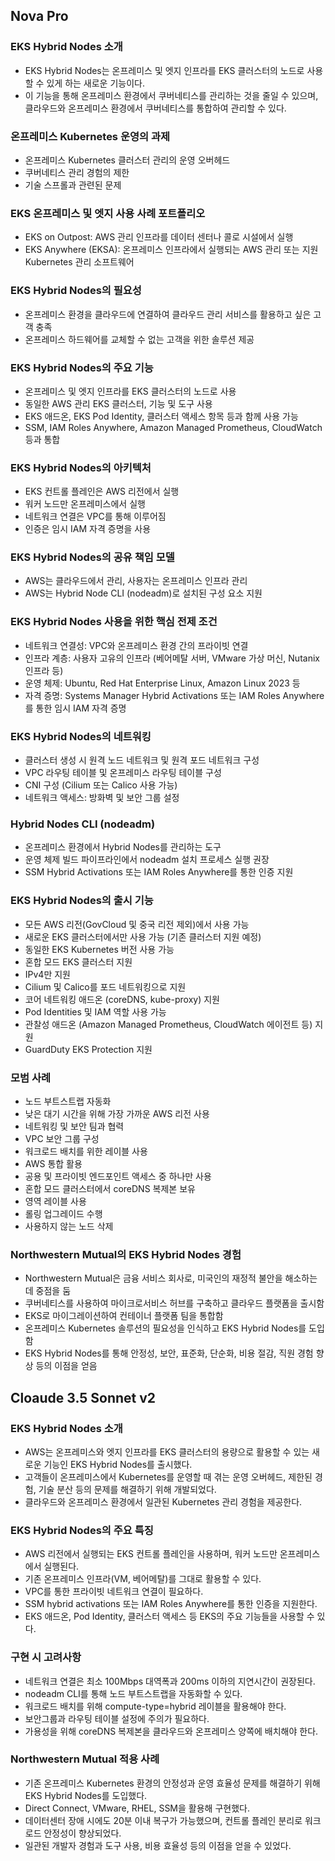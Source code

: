 
## Nova Pro
### EKS Hybrid Nodes 소개
* EKS Hybrid Nodes는 온프레미스 및 엣지 인프라를 EKS 클러스터의 노드로 사용할 수 있게 하는 새로운 기능이다.
* 이 기능을 통해 온프레미스 환경에서 쿠버네티스를 관리하는 것을 줄일 수 있으며, 클라우드와 온프레미스 환경에서 쿠버네티스를 통합하여 관리할 수 있다.

### 온프레미스 Kubernetes 운영의 과제
* 온프레미스 Kubernetes 클러스터 관리의 운영 오버헤드
* 쿠버네티스 관리 경험의 제한
* 기술 스프롤과 관련된 문제

### EKS 온프레미스 및 엣지 사용 사례 포트폴리오
* EKS on Outpost: AWS 관리 인프라를 데이터 센터나 콜로 시설에서 실행
* EKS Anywhere (EKSA): 온프레미스 인프라에서 실행되는 AWS 관리 또는 지원 Kubernetes 관리 소프트웨어

### EKS Hybrid Nodes의 필요성
* 온프레미스 환경을 클라우드에 연결하여 클라우드 관리 서비스를 활용하고 싶은 고객 충족
* 온프레미스 하드웨어를 교체할 수 없는 고객을 위한 솔루션 제공

### EKS Hybrid Nodes의 주요 기능
* 온프레미스 및 엣지 인프라를 EKS 클러스터의 노드로 사용
* 동일한 AWS 관리 EKS 클러스터, 기능 및 도구 사용
* EKS 애드온, EKS Pod Identity, 클러스터 액세스 항목 등과 함께 사용 가능
* SSM, IAM Roles Anywhere, Amazon Managed Prometheus, CloudWatch 등과 통합

### EKS Hybrid Nodes의 아키텍처
* EKS 컨트롤 플레인은 AWS 리전에서 실행
* 워커 노드만 온프레미스에서 실행
* 네트워크 연결은 VPC를 통해 이루어짐
* 인증은 임시 IAM 자격 증명을 사용

### EKS Hybrid Nodes의 공유 책임 모델
* AWS는 클라우드에서 관리, 사용자는 온프레미스 인프라 관리
* AWS는 Hybrid Node CLI (nodeadm)로 설치된 구성 요소 지원

### EKS Hybrid Nodes 사용을 위한 핵심 전제 조건
* 네트워크 연결성: VPC와 온프레미스 환경 간의 프라이빗 연결
* 인프라 계층: 사용자 고유의 인프라 (베어메탈 서버, VMware 가상 머신, Nutanix 인프라 등)
* 운영 체제: Ubuntu, Red Hat Enterprise Linux, Amazon Linux 2023 등
* 자격 증명: Systems Manager Hybrid Activations 또는 IAM Roles Anywhere를 통한 임시 IAM 자격 증명

### EKS Hybrid Nodes의 네트워킹
* 클러스터 생성 시 원격 노드 네트워크 및 원격 포드 네트워크 구성
* VPC 라우팅 테이블 및 온프레미스 라우팅 테이블 구성
* CNI 구성 (Cilium 또는 Calico 사용 가능)
* 네트워크 액세스: 방화벽 및 보안 그룹 설정

### Hybrid Nodes CLI (nodeadm)
* 온프레미스 환경에서 Hybrid Nodes를 관리하는 도구
* 운영 체제 빌드 파이프라인에서 nodeadm 설치 프로세스 실행 권장
* SSM Hybrid Activations 또는 IAM Roles Anywhere를 통한 인증 지원

### EKS Hybrid Nodes의 출시 기능
* 모든 AWS 리전(GovCloud 및 중국 리전 제외)에서 사용 가능
* 새로운 EKS 클러스터에서만 사용 가능 (기존 클러스터 지원 예정)
* 동일한 EKS Kubernetes 버전 사용 가능
* 혼합 모드 EKS 클러스터 지원
* IPv4만 지원
* Cilium 및 Calico를 포드 네트워킹으로 지원
* 코어 네트워킹 애드온 (coreDNS, kube-proxy) 지원
* Pod Identities 및 IAM 역할 사용 가능
* 관찰성 애드온 (Amazon Managed Prometheus, CloudWatch 에이전트 등) 지원
* GuardDuty EKS Protection 지원

### 모범 사례
* 노드 부트스트랩 자동화
* 낮은 대기 시간을 위해 가장 가까운 AWS 리전 사용
* 네트워킹 및 보안 팀과 협력
* VPC 보안 그룹 구성
* 워크로드 배치를 위한 레이블 사용
* AWS 통합 활용
* 공용 및 프라이빗 엔드포인트 액세스 중 하나만 사용
* 혼합 모드 클러스터에서 coreDNS 복제본 보유
* 영역 레이블 사용
* 롤링 업그레이드 수행
* 사용하지 않는 노드 삭제

### Northwestern Mutual의 EKS Hybrid Nodes 경험
* Northwestern Mutual은 금융 서비스 회사로, 미국인의 재정적 불안을 해소하는 데 중점을 둠
* 쿠버네티스를 사용하여 마이크로서비스 허브를 구축하고 클라우드 플랫폼을 출시함
* EKS로 마이그레이션하여 컨테이너 플랫폼 팀을 통합함
* 온프레미스 Kubernetes 솔루션의 필요성을 인식하고 EKS Hybrid Nodes를 도입함
* EKS Hybrid Nodes를 통해 안정성, 보안, 표준화, 단순화, 비용 절감, 직원 경험 향상 등의 이점을 얻음


## Cloaude 3.5 Sonnet v2
### EKS Hybrid Nodes 소개
* AWS는 온프레미스와 엣지 인프라를 EKS 클러스터의 용량으로 활용할 수 있는 새로운 기능인 EKS Hybrid Nodes를 출시했다.
* 고객들이 온프레미스에서 Kubernetes를 운영할 때 겪는 운영 오버헤드, 제한된 경험, 기술 분산 등의 문제를 해결하기 위해 개발되었다.
* 클라우드와 온프레미스 환경에서 일관된 Kubernetes 관리 경험을 제공한다.

### EKS Hybrid Nodes의 주요 특징
* AWS 리전에서 실행되는 EKS 컨트롤 플레인을 사용하며, 워커 노드만 온프레미스에서 실행된다.
* 기존 온프레미스 인프라(VM, 베어메탈)를 그대로 활용할 수 있다.
* VPC를 통한 프라이빗 네트워크 연결이 필요하다.
* SSM hybrid activations 또는 IAM Roles Anywhere를 통한 인증을 지원한다.
* EKS 애드온, Pod Identity, 클러스터 액세스 등 EKS의 주요 기능들을 사용할 수 있다.

### 구현 시 고려사항
* 네트워크 연결은 최소 100Mbps 대역폭과 200ms 이하의 지연시간이 권장된다.
* nodeadm CLI를 통해 노드 부트스트랩을 자동화할 수 있다.
* 워크로드 배치를 위해 compute-type=hybrid 레이블을 활용해야 한다.
* 보안그룹과 라우팅 테이블 설정에 주의가 필요하다.
* 가용성을 위해 coreDNS 복제본을 클라우드와 온프레미스 양쪽에 배치해야 한다.

### Northwestern Mutual 적용 사례
* 기존 온프레미스 Kubernetes 환경의 안정성과 운영 효율성 문제를 해결하기 위해 EKS Hybrid Nodes를 도입했다.
* Direct Connect, VMware, RHEL, SSM을 활용해 구현했다.
* 데이터센터 장애 시에도 20분 이내 복구가 가능했으며, 컨트롤 플레인 분리로 워크로드 안정성이 향상되었다.
* 일관된 개발자 경험과 도구 사용, 비용 효율성 등의 이점을 얻을 수 있었다.

